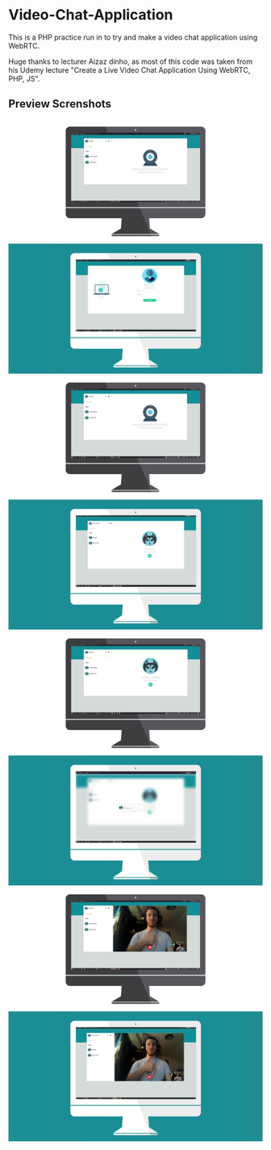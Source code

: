 # Video-Chat-Application

This is a PHP practice run in to try and make a video chat application using WebRTC.

Huge thanks to lecturer Aizaz dinho, as most of this code was taken from his Udemy lecture "Create a Live Video Chat Application Using WebRTC, PHP, JS".

## Preview Screnshots

![Call_1](https://github.com/IvanMijic0/Video-Chat-Application/blob/master/assets/GH/Call_1.jpg)
![Call_2](https://github.com/IvanMijic0/Video-Chat-Application/blob/master/assets/GH/Call_2.jpg)
![Call_3](https://github.com/IvanMijic0/Video-Chat-Application/blob/master/assets/GH/Call_3.jpg)
![Call_4](https://github.com/IvanMijic0/Video-Chat-Application/blob/master/assets/GH/Call_4.jpg)

